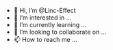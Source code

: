 - 👋 Hi, I’m @Linc-Effect
- 👀 I’m interested in ...
- 🌱 I’m currently learning ...
- 💞️ I’m looking to collaborate on ...
- 📫 How to reach me ...

<!---
Linc-Effect/Linc-Effect is a ✨ special ✨ repository because its `README.md` (this file) appears on your GitHub profile.
You can click the Preview link to take a look at your changes.
--->
